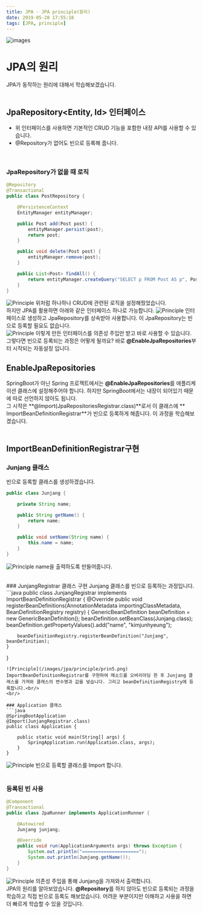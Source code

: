 ```yaml
---
title: JPA - JPA principle(원리)
date: 2019-05-28 17:55:18
tags: [JPA, principle]
---
```


![images](/images/jpa/jpa.jpg)<br/>

# JPA의 원리
JPA가 동작하는 원리에 대해서 학습해보겠습니다.<br/>
<br/>

## JpaRepository<Entity, Id> 인터페이스
- 위 인터페이스를 사용하면 기본적인 CRUD 기능을 포함한 내장 API를 사용할 수 있습니다.
- @Repository가 없어도 빈으로 등록해 줍니다.

<br/>

### JpaRepository가 없을 때 로직
```java
@Repository
@Transactional
public class PostRepository {

    @PersistenceContext
    EntityManager entityManager;

    public Post add(Post post) {
        entityManager.persist(post);
        return post;
    }

    public void delete(Post post) {
        entityManager.remove(post);
    }

    public List<Post> findAll() {
        return entityManager.createQuery("SELECT p FROM Post AS p", Post.class).getResultList();
    }
}
```
![Principle](/images/jpa/principle/prin1.png) 위처럼 하나하나 CRUD에 관련된 로직을 설정해줬었습니다.<br/>
하지만 JPA를 활용하면 아래와 같은 인터페이스 하나로 가능합니다.
![Principle](/images/jpa/principle/prin2.png) 인터페이스로 생성하고 JpaRepository를 상속받아 사용합니다. 이 JpaRepository는 빈으로 등록할 필요도 없습니다.<br/>
![Principle](/images/jpa/principle/prin3.png) 이렇게 만든 인터페이스를 의존성 주입만 받고 바로 사용할 수 있습니다.<br/>
그렇다면 빈으로 등록되는 과정은 어떻게 될까요? 바로 **@EnableJpaRepositories**부터 시작되는 자동설정 입니다.
<br/>

## EnableJpaRepositories
SpringBoot가 아닌 Spring 프로젝트에서는 **@EnableJpaRepositories**를 애플리케이션 클래스에 설정해주어야 합니다.
하지만 SpringBoot에서는 내장이 되어있기 때문에 따로 선언하지 않아도 됩니다.<br/>
그 시작은 **@Import(​JpaRepositoriesRegistrar.class​)**로서 이 클래스에 **​ImportBeanDefinitionRegistrar​**가 빈으로 등록하게 해줍니다. 이 과정을 학습해보겠습니다.<br/>
<br/>


## ImportBeanDefinitionRegistrar​ 구현
### Junjang 클래스
빈으로 등록할 클래스를 생성하겠습니다.
```java
public class Junjang {

    private String name;

    public String getName() {
        return name;
    }

    public void setName(String name) {
        this.name = name;
    }
}
```
![Principle](/images/jpa/principle/prin4.png) name을 출력하도록 만들어줍니다.<br/>

<br/>
### JunjangRegistrar 클래스 구현
Junjang 클래스를 빈으로 등록하는 과정입니다.
```java
public class JunjangRegistrar implements ImportBeanDefinitionRegistrar {
    @Override
    public void registerBeanDefinitions(AnnotationMetadata importingClassMetadata, BeanDefinitionRegistry registry) {
        GenericBeanDefinition beanDefinition = new GenericBeanDefinition();
        beanDefinition.setBeanClass(Junjang.class);
        beanDefinition.getPropertyValues().add("name", "kimjunhyeung");

        beanDefinitionRegistry.registerBeanDefinition("Junjang", beanDefinition);
    }
}
```
![Principle](/images/jpa/principle/prin5.png) ImportBeanDefinitionRegistrar를 구현하여 메소드를 오버리아딩 한 후 Junjang 클래스를 가져와 클래스의 변수명과 값을 넣습니다. 그리고 beanDefinitionRegistry에 등록합니다.<br/>
<br/>

### Application 클래스
```java
@SpringBootApplication
@Import(JunjangRegistrar.class)
public class Application {

    public static void main(String[] args) {
        SpringApplication.run(Application.class, args);
    }
}
```
![Principle](/images/jpa/principle/prin6.png) 빈으로 등록할 클래스를 Import 합니다.<br/>
<br/>

### 등록된 빈 사용
```java
@Component
@Transactional
public class JpaRunner implements ApplicationRunner {

    @Autowired
    Junjang junjang;

    @Override
    public void run(ApplicationArguments args) throws Exception {
        System.out.println("=====================");
        System.out.println(Junjang.getName());
    }
}
```
![Principle](/images/jpa/principle/prin7.png) 의존성 주입을 통해 Junjang을 가져와서 출력합니다.<br/>
JPA의 원리를 알아보았습니다. **@Repository**를 하지 않아도 빈으로 등록되는 과정을 학습하고 직접 빈으로 등록도 해보았습니다.
어려운 부분이지만 이해하고 사용을 하면 더 빠르게 학습할 수 있을 것입니다.